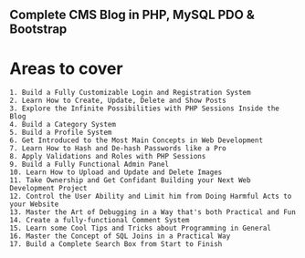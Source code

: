## Complete CMS Blog in PHP, MySQL PDO & Bootstrap

# Areas to cover
    1. Build a Fully Customizable Login and Registration System
    2. Learn How to Create, Update, Delete and Show Posts
    3. Explore the Infinite Possibilities with PHP Sessions Inside the Blog
    4. Build a Category System
    5. Build a Profile System
    6. Get Introduced to the Most Main Concepts in Web Development
    7. Learn How to Hash and De-hash Passwords like a Pro
    8. Apply Validations and Roles with PHP Sessions
    9. Build a Fully Functional Admin Panel
    10. Learn How to Upload and Update and Delete Images
    11. Take Ownership and Get Confidant Building your Next Web Development Project
    12. Control the User Ability and Limit him from Doing Harmful Acts to your Website
    13. Master the Art of Debugging in a Way that's both Practical and Fun
    14. Create a fully-functional Comment System
    15. Learn some Cool Tips and Tricks about Programming in General
    16. Master the Concept of SQL Joins in a Practical Way
    17. Build a Complete Search Box from Start to Finish